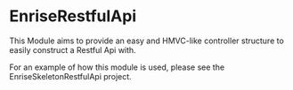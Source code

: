 EnriseRestfulApi
================

This Module aims to provide an easy and HMVC-like controller structure
to easily construct a Restful Api with.

For an example of how this module is used, please see the EnriseSkeletonRestfulApi project.